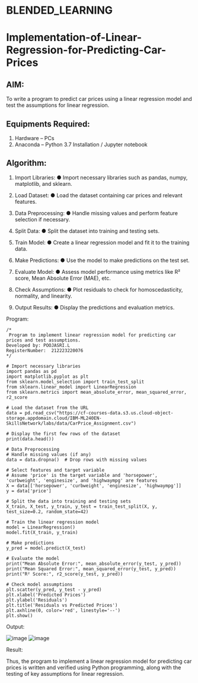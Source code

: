 # BLENDED_LEARNING
# Implementation-of-Linear-Regression-for-Predicting-Car-Prices
## AIM:
To write a program to predict car prices using a linear regression model and test the assumptions for linear regression.

## Equipments Required:
1. Hardware – PCs
2. Anaconda – Python 3.7 Installation / Jupyter notebook

## Algorithm:

1. Import Libraries:
 ● Import necessary libraries such as pandas, numpy, matplotlib, and sklearn.

3. Load Dataset:
 ● Load the dataset containing car prices and relevant features.

3. Data Preprocessing:
 ● Handle missing values and perform feature selection if necessary.

4. Split Data:
 ● Split the dataset into training and testing sets.

5. Train Model:
 ● Create a linear regression model and fit it to the training data.

6. Make Predictions:
 ● Use the model to make predictions on the test set.

7. Evaluate Model:
 ● Assess model performance using metrics like R² score, Mean Absolute Error (MAE), etc.

8. Check Assumptions:
 ● Plot residuals to check for homoscedasticity, normality, and linearity.

9. Output Results:
 ● Display the predictions and evaluation metrics.

 Program:
```
/*
 Program to implement linear regression model for predicting car prices and test assumptions.
Developed by: POOJASRI.L
RegisterNumber:  212223220076
*/

# Import necessary libraries
import pandas as pd
import matplotlib.pyplot as plt
from sklearn.model_selection import train_test_split
from sklearn.linear_model import LinearRegression
from sklearn.metrics import mean_absolute_error, mean_squared_error, r2_score

# Load the dataset from the URL
data = pd.read_csv("https://cf-courses-data.s3.us.cloud-object-storage.appdomain.cloud/IBM-ML240EN-SkillsNetwork/labs/data/CarPrice_Assignment.csv")

# Display the first few rows of the dataset
print(data.head())

# Data Preprocessing
# Handle missing values (if any)
data = data.dropna()  # Drop rows with missing values

# Select features and target variable
# Assume 'price' is the target variable and 'horsepower', 'curbweight', 'enginesize', and 'highwaympg' are features
X = data[['horsepower', 'curbweight', 'enginesize', 'highwaympg']]
y = data['price']

# Split the data into training and testing sets
X_train, X_test, y_train, y_test = train_test_split(X, y, test_size=0.2, random_state=42)

# Train the linear regression model
model = LinearRegression()
model.fit(X_train, y_train)

# Make predictions
y_pred = model.predict(X_test)

# Evaluate the model
print("Mean Absolute Error:", mean_absolute_error(y_test, y_pred))
print("Mean Squared Error:", mean_squared_error(y_test, y_pred))
print("R² Score:", r2_score(y_test, y_pred))

# Check model assumptions
plt.scatter(y_pred, y_test - y_pred)
plt.xlabel('Predicted Prices')
plt.ylabel('Residuals')
plt.title('Residuals vs Predicted Prices')
plt.axhline(0, color='red', linestyle='--')
plt.show()
```
Output:

![image](https://github.com/user-attachments/assets/82200fb8-9712-4bb3-ac0e-640671d80a45)
![image](https://github.com/user-attachments/assets/a86f4039-8204-4998-9a8f-2a4a6856547c)



Result:

Thus, the program to implement a linear regression model for predicting car prices is written and verified using Python programming, along with the testing of key assumptions for linear regression.
